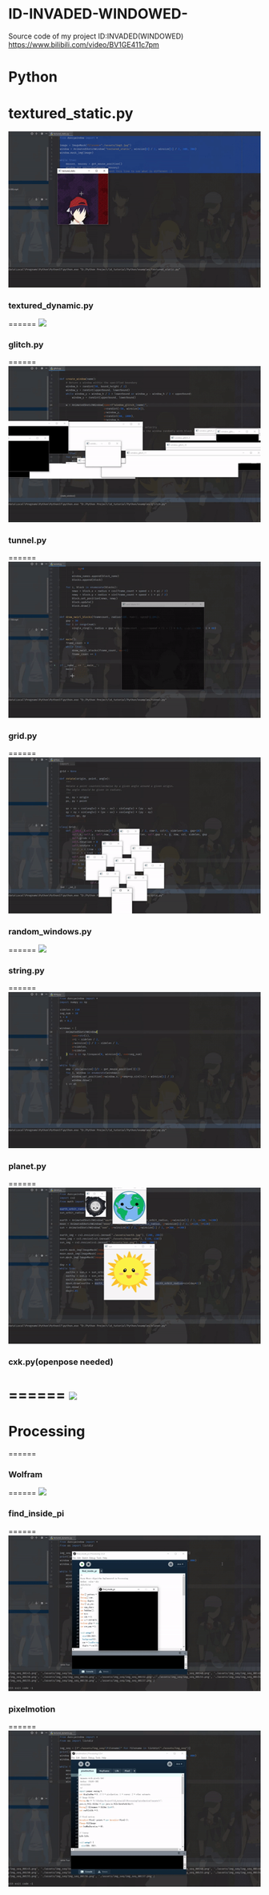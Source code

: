 # ID-INVADED-WINDOWED-
Source code of my project ID:INVADED(WINDOWED) https://www.bilibili.com/video/BV1GE411c7pm

# Python
textured_static.py
======
![](demo/mask_static.gif)
### textured_dynamic.py
======
![](demo/mask_dynamic.gif)
### glitch.py
======
![](demo/glitch.gif)
### tunnel.py
======
![](demo/tunnel.gif)
### grid.py
======
![](demo/grid.gif)
### random_windows.py
======
![](demo/random.gif)
### string.py
======
![](demo/string.gif)
### planet.py
======
![](demo/planet.gif)
### cxk.py(openpose needed)
======
![](demo/cxk.gif)
======
# Processing
======
### Wolfram
======
![](demo/walfram.gif)
### find_inside_pi
======
![](demo/find_inside_pi.gif)
### pixelmotion
======
![](demo/pixelmotion.gif)
